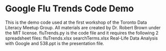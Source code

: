# Google Flu Trends Code Demo
This is the demo code used at the first workshop of the Toronto Data Literacy Meetup Group. All materials are created by Dr. Robert Brown under the MIT license.
fluTrends.py is the code file and it requires the following 2 spreadsheet files:
fluTrends.xlsx
searchTerms.xlsx
Real-Life Data Analysis with Google and 538.ppt is the presentation file.
